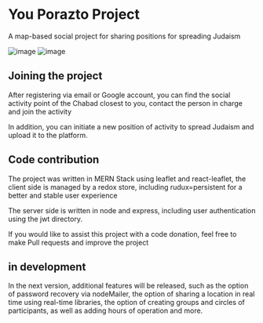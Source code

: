 # You Porazto Project
A map-based social project for sharing positions for spreading Judaism


![image](https://user-images.githubusercontent.com/59019920/149241907-31bc5526-6ffb-4ebc-9263-8c9110e207c1.png)
![image](https://user-images.githubusercontent.com/59019920/149242400-82e39566-283b-4216-ad06-11450ec72cb4.png)

## Joining the project
After registering via email or Google account, you can find the social activity point of the Chabad closest to you, contact the person in charge and join the activity

In addition, you can initiate a new position of activity to spread Judaism and upload it to the platform.

## Code contribution

The project was written in MERN Stack using leaflet and react-leaflet, the client side is managed by a redox store, including rudux=persistent for a better and stable user experience

The server side is written in node and express, including user authentication using the jwt directory.

If you would like to assist this project with a code donation, feel free to make Pull requests and improve the project

## in development
In the next version, additional features will be released, such as the option of password recovery via nodeMailer, the option of sharing a location in real time using real-time libraries, the option of creating groups and circles of participants, as well as adding hours of operation and more.
